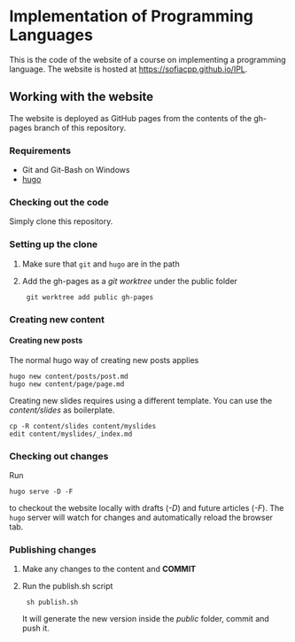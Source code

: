 # Implementation of Programming Languages

This is the code of the website of a course on implementing a programming
language. The website is hosted at https://sofiacpp.github.io/IPL.

## Working with the website

The website is deployed as GitHub pages from the contents of the gh-pages branch
of this repository.


### Requirements

- Git and Git-Bash on Windows
- [hugo](https://gohugo.io)

### Checking out the code

Simply clone this repository.

### Setting up the clone

1. Make sure that `git` and `hugo` are in the path
2. Add the gh-pages as a *git worktree* under the public folder

        git worktree add public gh-pages

### Creating new content

#### Creating new posts

The normal hugo way of creating new posts applies

    hugo new content/posts/post.md
    hugo new content/page/page.md

Creating new slides requires using a different template. You can use the
*content/slides* as boilerplate.

    cp -R content/slides content/myslides
    edit content/myslides/_index.md

### Checking out changes

Run

    hugo serve -D -F

to checkout the website locally with drafts (*-D*) and future articles (*-F*).
The `hugo` server will watch for changes and automatically reload the browser
tab.

### Publishing changes

1. Make any changes to the content and **COMMIT**
2. Run the publish.sh script

        sh publish.sh

    It will generate the new version inside the *public* folder, commit and push
    it.
